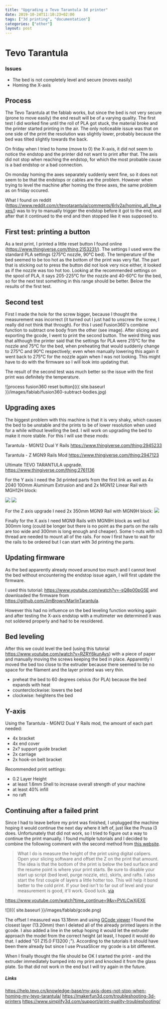```yaml
---
title: "Upgrading a Tevo Tarantula 3d printer"
date: 2019-10-24T11:10:23+02:00
tags: ["3d printing", "documentation"]
categories: ["other"]
layout: post
---
```


# Tevo Tarantula

### Issues
- The bed is not completely level and secure (moves easily)
- Homing the X-axis

## Process
The Tevo Tarantula at the fablab works, but since the bed is not very secure (prone to move easily) the end result will be of a varying quality. The first test I did worked fine until the roll of PLA got stuck, the material broke and the printer started printing in the air. The only noticeable issue was that on one side of the print the resolution was slightly lower, probably because the bed was tilted slightly towards the back. 

On friday when I tried to home (move to 0) the X-axis, it did not seem to notice the endstop and the printer did not want to print after that. The axis did not stop when reaching the endstop, for which the most probable cause is a bad endstop or a bad connection. 

On monday homing the axes separately suddenly went fine, so it does not seem to be that the endstops or cables are the problem. However when trying to level the machine after homing the three axes, the same problem as on friday occured. 

What I found on reddit (<https://www.reddit.com/r/tevotarantula/comments/6rlv2a/homing_all_the_axes/>) was to try to manually trigger the endstop before it got to the end, and after that it continued to the end and then stopped like it was supposed to. 

## First test: printing a button
As a test print, I printed a little reset button I found online (<https://www.thingiverse.com/thing:2153231/>). The settings I used were the standard PLA settings (275°C nozzle, 90°C bed). The temperature of the bed seemed to be too hot as the bottom of the print was very flat. The part that is sticking out to press the button did not look very nice either, it looked as if the nozzle was too hot too. Looking at the recommended settings on the spool of PLA, it says 205-225°C for the nozzle and 40-60°C for the bed, so for the next test something in this range should be better. Below the results of the first test.

## Second test
First I made the hole for the screw bigger, because I thought the measurement was incorrect (it turned out I just had to unscrew the screw, I really did not think that through). For this I used Fusion360's combine function to subtract one body from the other (see image). After slicing and exporting the gcode, I went to print the second button. The weird thing was that although the printer said that the settings for PLA were 215°C for the nozzle and 75°C for the bed, when preheating that would suddenly change to 275°C and 90°C respectively; even when manually lowering this again it went back to 275°C for the nozzle again when I was not looking. This might have to do with the firmware so I will look into updating that. 

The result of the second test was much better so the issue with the first print was definitely the temperature.

![process fusion360 reset button]({{ site.baseurl }}/images/fablab/fusion360-subtract-bodies.jpg)

## Upgrading axes
The biggest problem with this machine is that it is very shaky, which causes the bed to be unstable and the prints to be of lower resolution when used for a while without levelling the bed. I will work on upgrading the bed to make it more stable. For this I will use these mods:

Tarantula - MGN12 Dual Y Rails
<https://www.thingiverse.com/thing:2945233>

Tarantula - Z MGN9 Rails Mod
<https://www.thingiverse.com/thing:2947123>

Ultimate TEVO TARANTULA upgrade.
<https://www.thingiverse.com/thing:2761136>

For the Y axis I need the 3d printed parts from the first link as well as 
4x 2040 100mm Aluminum Extrusion and and 2x MGN12 Linear Rail with MGH12H block:

![](https://images-na.ssl-images-amazon.com/images/I/51oMsFZda3L._SL1000_.jpg)
![](https://www.makeralot.com/bmz_cache/8/815cc411644217373de307139d00dd3f.image.430x430.jpg)

For the Z axis upgrade I need 2x 350mm MGN9 Rail with MGN9H block:
![](https://external-content.duckduckgo.com/iu/?u=http%3A%2F%2Fi.ebayimg.com%2F00%2Fs%2FMTAwMFgxMDAw%2Fz%2FX~YAAOSwzaJX2O8j%2F%24_12.JPG%3Fset_id%3D880000500F&f=1&nofb=1)

Finally for the X axis I need MGN9 Rails with MGN9H block as well but 300mm long (could be longer but there is no point as the parts on the rails are too wide and 300mm is long enough and cheaper). Some t-nuts with m3 thread are needed to mount all of the rails. For now I first have to wait for the rails to be ordered but I can start with 3d printing the parts.

## Updating firmware
As the bed apparently already moved around too much and I cannot level the bed without encountering the endstop issue again, I will first update the firmware.

I used this tutorial: <https://www.youtube.com/watch?v=-sQ8p00pG5E> and downloaded the firmware from <https://github.com/JimBrown/MarlinTarantula>.

However this had no influence on the bed leveling function working again and after testing the X-axis endstop with a multimeter we determined it was not soldered properly and had to be resoldered.

## Bed leveling
After this we could level the bed (using this tutorial <https://www.youtube.com/watch?v=RZRY6kunAvs>) with a piece of paper and manually moving the screws keeping the bed in place. Apparently I moved the bed too close to the extruder because there seemed to be no space for the filament and the layer printed was very thin.

- preheat the bed to 60 degrees celsius (for PLA) because the bed expands with heat
- counterclockwise: lowers the bed
- clockwise: heightens the bed 

## Y-axis
Using the Tarantula - MGN12 Dual Y Rails mod, the amount of each part needed:

- 4x bracket
- 4x end cover
- 2x? support guide bracket
- 2x carriage
- 2x hook-on belt bracket

Recommended print settings:

- 0.2 Layer Height
- at least 1.6mm Shell to increase overall strength of your machine
- at least 40% infill
- no raft

## Continuing after a failed print
Since I had to leave before my print was finished, I unplugged the machine hoping it would continue the next day where it left of, just like the Prusa i3 does. Unfortunately that did not work, so I tried to figure out a way to continue the print manually. I found multiple tutorials and I decided to combine the following comment with the second method from [this website](https://community.ultimaker.com/topic/6219-2-ways-to-resume-print-from-last-layer/). 

>What I do is measure the height of the print using digital calipers. Open your slicing software and offset the Z on the print that amount. The idea is that the bottom of the print is below the bed surface and the resume point is where your print starts. Be sure to disable your start up script (bed level, purge nozzle, etc), skirts, and rafts. I also start the first couple of layers a little hotter too. This will help it bond better to the cold print. If your bed isn't to far out of level and your measurement is good, it'll work. Good luck. [via](https://www.thingiverse.com/groups/tevo-tarantula-owners/forums/general/topic:30667)

<https://www.youtube.com/watch?time_continue=9&v=PVtLCwXjEXE>

![]({{ site.baseurl }}/images/fablab/gcode.png)

The offset I measured was 13.18mm and using [GCode viewer](http://gcode.ws/) I found the closest layer (13.20mm) then I deleted all of the already printed layers in the gcode. I also added a line in the setup hoping it would let the extruder approach the model from the correct height (at least, I hoped it would do that. I added "G1 Z15.0 F13200 ;"). According to the tutorials it should have been there already but since I use PrusaSlicer my gcode is a bit different. 


When I finally thought the file should be OK I started the print - and the extruder immediately bumped into my print and knocked it from the glass plate. So that did not work in the end but I will try again in the future.


##### Links

<https://help.tevo.cn/knowledge-base/my-axis-does-not-stop-when-homing-my-tevo-tarantula/>
<https://makerfun3d.com/troubleshooting-3d-printers>
<https://www.simplify3d.com/support/print-quality-troubleshooting/>
